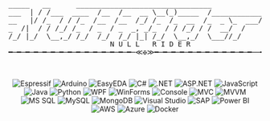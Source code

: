 <pre>_____   __      ________________________________            
___  | / /___  ____  /__  /__  __ \__(_)_____  /____________
__   |/ /_  / / /_  /__  /__  /_/ /_  /_  __  /_  _ \_  ___/
_  /|  / / /_/ /_  / _  / _  _, _/_  / / /_/ / /  __/  /    
/_/ |_/  \__,_/ /_/  /_/  /_/ |_| /_/  \__,_/  \___//_/     
                        N U L L   R I D E R                                                         
━─━─━─━─━─━─━─━─━─━─━─━─━─━─━─≪✠≫━─━─━─━─━─━─━─━─━─━─━─━──━─━─━


</pre>

<p align="center">
  <!-- Embedded / Hardware -->
  <img alt="Espressif" src="https://img.shields.io/badge/-Espressif-%23E7352C?style=flat-square&logo=espressif&logoColor=white"/>
  <img alt="Arduino" src="https://img.shields.io/badge/-Arduino-%2300878F?style=flat-square&logo=arduino&logoColor=white"/>
  <img alt="EasyEDA" src="https://img.shields.io/badge/-EasyEDA-%231765F6?style=flat-square&logo=easyeda&logoColor=white"/>

  <!-- Programming Languages -->
  <img alt="C#" src="https://img.shields.io/badge/-C%23-%23239120?style=flat-square&logo=c-sharp&logoColor=white"/>
  <img alt=".NET" src="https://img.shields.io/badge/-.NET-%23512BD4?style=flat-square&logo=dotnet&logoColor=white"/>
  <img alt="ASP.NET" src="https://img.shields.io/badge/-ASP.NET-%230095D5?style=flat-square&logo=dotnet&logoColor=white"/>
  <img alt="JavaScript" src="https://img.shields.io/badge/-JavaScript-%23F7DF1E?style=flat-square&logo=javascript&logoColor=black"/>
  <img alt="Java" src="https://img.shields.io/badge/-Java-%23007396?style=flat-square&logo=java&logoColor=white"/>
  <img alt="Python" src="https://img.shields.io/badge/-Python-%233776AB?style=flat-square&logo=python&logoColor=white"/>

  <!-- .NET UI Frameworks -->
  <img alt="WPF" src="https://img.shields.io/badge/-WPF-%23512BD4?style=flat-square&logo=windows&logoColor=white"/>
  <img alt="WinForms" src="https://img.shields.io/badge/-WinForms-%23512BD4?style=flat-square&logo=windows&logoColor=white"/>
  <img alt="Console" src="https://img.shields.io/badge/-Console%20Apps-%23512BD4?style=flat-square&logo=console&logoColor=white"/>

  <!-- Patterns -->
  <img alt="MVC" src="https://img.shields.io/badge/-MVC-%23512BD4?style=flat-square&logo=dotnet&logoColor=white"/>
  <img alt="MVVM" src="https://img.shields.io/badge/-MVVM-%23512BD4?style=flat-square&logo=dotnet&logoColor=white"/>

  <!-- Databases -->
  <img alt="MS SQL" src="https://img.shields.io/badge/-MS%20SQL-%23CC2927?style=flat-square&logo=microsoftsqlserver&logoColor=white"/>
  <img alt="MySQL" src="https://img.shields.io/badge/-MySQL-%234479A1?style=flat-square&logo=mysql&logoColor=white"/>
  <img alt="MongoDB" src="https://img.shields.io/badge/-MongoDB-%2347A248?style=flat-square&logo=mongodb&logoColor=white"/>

  <!-- Tools & Platforms -->
  <img alt="Visual Studio" src="https://img.shields.io/badge/-Visual%20Studio-%235C2D91?style=flat-square&logo=visualstudio&logoColor=white"/>
  <img alt="SAP" src="https://img.shields.io/badge/-SAP-%2300C3DD?style=flat-square&logo=sap&logoColor=white"/>
  <img alt="Power BI" src="https://img.shields.io/badge/-Power%20BI-%23F2C811?style=flat-square&logo=powerbi&logoColor=black"/>

  <!-- Cloud & DevOps -->
  <img alt="AWS" src="https://img.shields.io/badge/-AWS-%23FF9900?style=flat-square&logo=amazonaws&logoColor=white"/>
  <img alt="Azure" src="https://img.shields.io/badge/-Azure-%230072C6?style=flat-square&logo=microsoftazure&logoColor=white"/>
  <img alt="Docker" src="https://img.shields.io/badge/-Docker-%232496ED?style=flat-square&logo=docker&logoColor=white"/>
</p>
